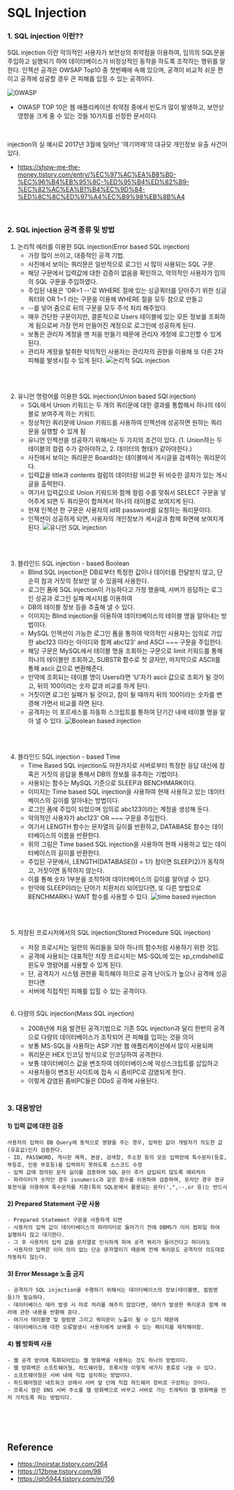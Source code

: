 # SQL Injection

### 1. SQL injection 이란??

SQL injection 이란 악의적인 사용자가 보안상의 취약점을 이용하여, 임의의 SQL문을 주입하고 실행되기 하여 데이터베이스가 비정상적인 동작을 하도록 조작하는 행위를 말한다. 인젝션 공격은 OWSAP Top10 중 첫번째에 속해 있으며, 공격이 비교적 쉬운 편이고 공격에 성공할 경우 큰 피해를 입힐 수 있는 공격이다.

![OWASP](https://user-images.githubusercontent.com/66079439/184593690-4997dd55-0177-4551-8697-7398cbe9f11f.png)
* OWASP TOP 10은 웹 애플리케이션 취약점 중에서 빈도가 많이 발생하고, 보안상 영향을 크게 줄 수 있는 것들 10가지를 선정한 문서이다.

<br/>

injection의 실 예시로 2017년 3월에 일어난 '여기어때'의 대규모 개인정보 유출 사건이 있다.
* https://show-me-the-money.tistory.com/entry/%EC%97%AC%EA%B8%B0-%EC%96%B4%EB%95%8C-%ED%95%B4%ED%82%B9-%EC%82%AC%EA%B1%B4%EC%9D%84-%ED%8C%8C%ED%97%A4%EC%B9%98%EB%8B%A4

<br/>

### 2. SQL injection 공격 종류 및 방법

  1) 논리적 에러를 이용한 SQL injection(Error based SQL injection)
      - 가장 많이 쓰이고, 대중적인 공격 기법.
      - 사진에서 보이는 쿼리문은 일반적으로 로그인 시 많이 사용되는 SQL 구문.
      - 해당 구문에서 입력값에 대한 검증이 없음을 확인하고, 악의적인 사용자가 임의의 SQL 구문을 주입하였다.
      - 주입된 내용은 'OR=1 --'로 WHERE 절에 있는 싱글쿼터를 닫아주기 위한 싱글쿼터와 OR 1=1 라는 구문을 이용해 WHERE 절을 모두 참으로 만들고
      - --를 넣어 줌으로 뒤의 구문을 모두 주석 처리 해주었다.
      - 매우 간단한 구문이지만, 결론적으로 Users 테이블에 있는 모든 정보를 조회하게 됨으로써 가장 먼저 만들어진 계정으로 로그인에 성공하게 된다.
      - 보통은 관리자 계정을 맨 처음 만들기 때문에 관리자 게정에 로그인할 수 있게 된다.
      - 관리자 계정을 탈취한 악의적인 사용자는 관리자의 권한을 이용해 또 다른 2차피해를 발생시킬 수 있게 된다.
![논리적 SQL injection](https://user-images.githubusercontent.com/66079439/184603014-6a27428c-d188-4bed-a616-60c9b3106583.png)

<br/> <br/>

  2) 유니언 명령어를 이용한 SQL injection(Union based SQl injection)
      - SQL에서 Union 키워드는 두 개의 쿼리문에 대한 결과를 통합해서 하나의 테이블로 보여주게 하는 키워드
      - 정상적인 쿼리문에 Union 키워드를 사용하여 인젝션에 성공하면 원하는 쿼리문을 실행할 수 있게 됨
      - 유니언 인젝션을 성공하기 위해서는 두 가지의 조건이 있다. (1. Union하는 두 테이블의 컬럼 수가 같아야하고, 2. 데이터의 형태가 같아야한다.)
      - 사진에서 보이는 쿼리문은 Board라는 테이블에서 게시글을 검색하는 쿼리문이다.
      - 입력값을 title과 contents 컬럼의 데이터랑 비교한 뒤 비슷한 글자가 있는 게시글을 출력한다.
      - 여기서 입력값으로 Union 키워드와 함께 컬럼 수를 맞춰서 SELECT 구문을 넣어주게 되면 두 쿼리문이 합쳐져서 하나의 테이블로 보여지게 된다.
      - 현재 인젝션 한 구문은 사용자의 id와 password를 요청하는 쿼리문이다.
      - 인젝션이 성공하게 되면, 사용자의 개인정보가 게시글과 함께 화면에 보여지게 된다.
![유니언 SQL injection](https://user-images.githubusercontent.com/66079439/184603045-2ceec8d6-fcfe-4d2c-8386-652504beb427.png)

<br/> <br/>

  3) 블라인드 SQL injection - based Boolean
      - Blind SQL injection은 DB로부터 특정한 값이나 데이터를 전달받지 않고, 단순히 참과 거짓의 정보만 알 수 있을때 사용한다.
      - 로그인 폼에 SQL injection이 가능하다고 가정 했을때, 서버가 응답하는 로그인 성공과 로그인 실패 메시지를 이용하여
      - DB의 테이블 정보 등을 추출해 낼 수 있다.
      - 이미지는 Blind injection을 이용하여 데이터베이스의 테이블 명을 알아내는 방법이다.
      - MySQL 인젝션이 가능한 로그인 폼을 통하여 악의적인 사용자는 임의로 가입한 abc123 이라는 아이디와 함께 abc123' and ASCI ~~~ 구문을 주입한다.
      - 해당 구문은 MySQL에서 테이블 명을 조회하는 구문으로 limit 키워드를 통해 하나의 테이블만 조회하고, SUBSTR 함수로 첫 글자만, 마지막으로 ASCII를 통해 ascii 값으로 변환해준다.
      - 만약에 조회되는 테이블 명이 Users라면 'U'자가 ascii 값으로 조회가 될 것이고, 뒤의 100이라는 숫자 값과 비교를 하게 된다.
      - 거짓이면 로그인 실패가 될 것이고, 참이 될 때까지 뒤의 100이라는 숫자를 변경해 가면서 비교를 하면 된다.
      - 공격자는 이 포르세스를 자동화 스크립트를 통하여 단기간 내에 테이블 명을 알아 낼 수 있다.
![Boolean based injection](https://user-images.githubusercontent.com/66079439/184603092-c7a6263b-3e78-4023-af1b-a843cf0b8a8c.png)

<br/> <br/>

  4) 블라인드 SQL injection - based Time
      - Time Based SQL injection도 마찬가지로 서버로부터 특정한 응답 대신에 참 혹은 거짓의 응답을 통해서 DB의 정보를 유추하는 기법이다.
      - 사용되는 함수는 MySQL 기준으로 SLEEP과 BENCHMARK이다.
      - 이미지는 Time based SQL injection을 사용하여 현재 사용하고 있는 데이터베이스의 길이를 알아내는 방법이다.
      - 로그인 폼에 주입이 되었으며 임의로 abc123이라는 계정을 생성해 둔다.
      - 악의적인 사용자가 abc123' OR ~~~ 구문을 주입한다.
      - 여기서 LENGTH 함수는 문자열의 길이를 반환하고, DATABASE 함수는 데이터베이스의 이름을 반환한다.
      - 위의 그림은 Time based SQL injection을 사용하여 현재 사용하고 있는 데이터베이스의 길이를 반환한다.
      - 주입된 구문에서, LENGTH(DATABASE()) = 1가 참이면 SLEEP(2)가 동작하고, 거짓이면 동작하지 않는다.
      - 이를 통해 숫자 1부분을 조작하여 데이터베이스의 길이를 알아낼 수 있다.
      - 만약에 SLEEP이라는 단어가 치환처리 되어있다면, 또 다른 방법으로 BENCHMARK나 WAIT 함수를 사용할 수 있다.
![time based injection](https://user-images.githubusercontent.com/66079439/184603130-40dc37f0-7ced-4193-a243-33cd882cf6b9.png)

<br/> <br/>

  5) 저장된 프로시저에서의 SQL injection(Stored Procedure SQL injection)
      - 저장 프로시저는 일련의 쿼리들을 모아 하나의 함수처럼 사용하기 위한 것임.
      - 공격에 사용되는 대표적인 저장 프로시저는 MS-SQL에 있는 xp_cmdshell로 윈도우 명령어를 사용할 수 있게 된다.
      - 단, 공격자가 시스템 권한을 획득해야 하므로 공격 난이도가 높으나 공격에 성공한다면
      - 서버에 직접적인 피해를 입힐 수 있는 공격이다.
<br/> <br/>

  6) 다량의 SQL injection(Mass SQL injection)
      - 2008년에 처음 발견된 공격기법으로 기존 SQL injection과 달리 한번의 공격으로 다량의 데이터베이스가 조작되어 큰 피해를 입히는 것을 의미
      - 보통 MS-SQL을 사용하는 ASP 기반 웹 애플리케이션에서 많이 사용되며
      - 쿼리문은 HEX 인코딩 방식으로 인코딩하여 공격한다.
      - 보통 데이터베이스 값을 변조하여 데이터베이스에 악성스크립트를 삽입하고
      - 사용자들이 변조된 사이트에 접속 시 좀비PC로 감염되게 한다.
      - 이렇게 감염된 좀비PC들은 DDoS 공격에 사용된다.
<br/><br/>

### 3. 대응방안
  #### 1) 입력 값에 대한 검증
    사용자의 입력이 DB Query에 동적으로 영향을 주는 경우, 입력된 값이 개발자가 의도한 값(유효값)인지 검증한다.
    - ID, PASSWORD, 게시판 제목, 본문, 검색창, 주소창 등의 모든 입력란에 특수문자(등호, 부등호, 인용 부호등)를 입력하지 못하도록 소스코드 수정
    - 입력 값에 정의된 문자 길이를 검증하여 SQL 문이 추가 삽입되지 않도록 예외처리
    - 파라미터가 숫자인 경우 isnumeric과 같은 함수를 이용하여 검증하며, 문자인 경우 정규표현식을 이용하여 특수문자를 치환(특히 SQL문에서 활용되는 문자(',",--,or 등)는 반드시    
    
  #### 2) Prepared Statement 구문 사용
    - Prepared Statement 구문을 사용하게 되면
    - 사용자의 입력 값이 데이터베이스의 파라미터로 들어가기 전에 DBMS가 미리 컴파일 하여 실행하지 않고 대기한다.
    - 그 후 사용자의 입력 값을 문자열로 인식하게 하여 공격 쿼리가 들어간다고 하더라도
    - 사용자의 입력은 이미 의미 없는 단순 문자열이기 때문에 전체 쿼리문도 공격자의 의도대로 작동하지 않는다.

  #### 3) Error Message 노출 금지
    - 공격자가 SQL injection을 수행하기 위해서는 데이터베이스의 정보(테이블명, 컬럼명 등)가 필요하다.
    - 데이터베이스 에러 발생 시 따로 처리를 해주지 않았다면, 에러가 발생한 쿼리문과 함께 에러에 관한 내용을 반환해 준다.
    - 여기서 테이블명 및 컬럼명 그리고 쿼리문이 노출이 될 수 있기 때문에
    - 데이터베이스에 대한 오류발생시 사용자에게 보여줄 수 있는 페이지를 제작해야함.

  #### 4) 웹 방화벽 사용
    - 웹 공격 방어에 특화되어있는 웹 방화벽을 사용하는 것도 하나의 방법이다.
    - 웹 방화벽은 소프트웨어형, 하드웨어형, 프록시형 이렇게 세가지 종류로 나눌 수 있다.
    - 소프트웨어형은 서버 내에 직접 설치하는 방밥이다.
    - 하드웨어형은 네트워크 상에서 서버 앞 단에 직접 하드웨어 장비로 구성하는 것이다.
    - 프록시 형은 DNS 서버 주소를 웹 방화벽으로 바꾸고 서버로 가는 트래픽이 웹 방화벽을 먼저 거치도록 하는 방법이다.

<br/> <br/> <br/>
## Reference
  - https://noirstar.tistory.com/264
  - https://12bme.tistory.com/98
  - https://qh5944.tistory.com/m/156


